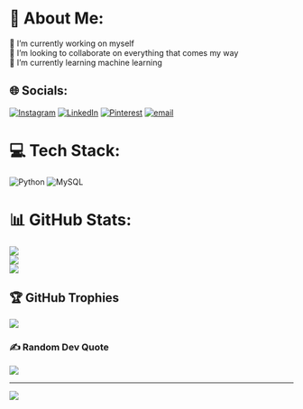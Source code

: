 # 💫 About Me:
🔭 I’m currently working on myself<br>👯 I’m looking to collaborate on everything that comes my way<br>🌱 I’m currently learning machine learning<br>


## 🌐 Socials:
[![Instagram](https://img.shields.io/badge/Instagram-%23E4405F.svg?logo=Instagram&logoColor=white)](https://instagram.com/diaryofwasae) [![LinkedIn](https://img.shields.io/badge/LinkedIn-%230077B5.svg?logo=linkedin&logoColor=white)](https://linkedin.com/in/abdul-wasae-64157b26a) [![Pinterest](https://img.shields.io/badge/Pinterest-%23E60023.svg?logo=Pinterest&logoColor=white)](https://pinterest.com/diaryofwasae) [![email](https://img.shields.io/badge/Email-D14836?logo=gmail&logoColor=white)](mailto:wasaeinfinity@gmail.com) 

# 💻 Tech Stack:
![Python](https://img.shields.io/badge/python-3670A0?style=for-the-badge&logo=python&logoColor=ffdd54) ![MySQL](https://img.shields.io/badge/mysql-4479A1.svg?style=for-the-badge&logo=mysql&logoColor=white)
# 📊 GitHub Stats:
![](https://github-readme-stats.vercel.app/api?username=abdulwasaeee&theme=gruvbox&hide_border=false&include_all_commits=false&count_private=false)<br/>
![](https://nirzak-streak-stats.vercel.app/?user=abdulwasaeee&theme=gruvbox&hide_border=false)<br/>
![](https://github-readme-stats.vercel.app/api/top-langs/?username=abdulwasaeee&theme=gruvbox&hide_border=false&include_all_commits=false&count_private=false&layout=compact)

## 🏆 GitHub Trophies
![](https://github-profile-trophy.vercel.app/?username=abdulwasaeee&theme=neon&no-frame=false&no-bg=false&margin-w=4)

### ✍️ Random Dev Quote
![](https://quotes-github-readme.vercel.app/api?type=horizontal&theme=radical)

---
[![](https://visitcount.itsvg.in/api?id=abdulwasaeee&icon=0&color=11)](https://visitcount.itsvg.in)

<!-- Proudly created with GPRM ( https://gprm.itsvg.in ) -->
